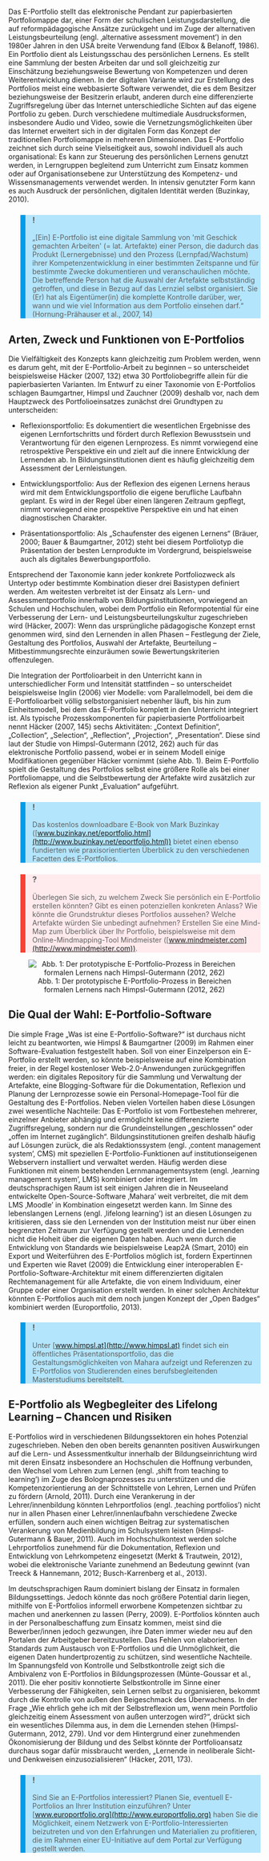 <!-- filename: 02_E-Portfolios.md -->
<!-- title: E-Portfolios -->

Das E-Portfolio stellt das elektronische Pendant zur papierbasierten Portfoliomappe dar, einer Form der schulischen Leistungsdarstellung, die auf reformpädagogische Ansätze zurückgeht und im Zuge der alternativen Leistungsbeurteilung (engl. ‚alternative assessment movement’) in den 1980er Jahren in den USA breite Verwendung fand (Elbox &amp; Belanoff, 1986). Ein Portfolio dient als Leistungsschau des persönlichen Lernens. Es stellt eine Sammlung der besten Arbeiten dar und soll gleichzeitig zur Einschätzung beziehungsweise Bewertung von Kompetenzen und deren Weiterentwicklung dienen. In der digitalen Variante wird zur Erstellung des Portfolios meist eine webbasierte Software verwendet, die es dem Besitzer beziehungsweise der Besitzerin erlaubt, anderen durch eine differenzierte Zugriffsregelung über das Internet unterschiedliche Sichten auf das eigene Portfolio zu geben. Durch verschiedene multimediale Ausdrucksformen, insbesondere Audio und Video, sowie die Vernetzungsmöglichkeiten über das Internet erweitert sich in der digitalen Form das Konzept der traditionellen Portfoliomappe in mehreren Dimensionen. Das E-Portfolio zeichnet sich durch seine Vielseitigkeit aus, sowohl individuell als auch organisational: Es kann zur Steuerung des persönlichen Lernens genutzt werden, in Lerngruppen begleitend zum Unterricht zum Einsatz kommen oder auf Organisationsebene zur Unterstützung des Kompetenz- und Wissensmanagements verwendet werden. In intensiv genutzter Form kann es auch Ausdruck der persönlichen, digitalen Identität werden (Buzinkay, 2010).

<blockquote style="background: #B3E5FC; border-left: 10px solid #039BE5">

### !

„\[Ein] E-Portfolio ist eine digitale Sammlung von 'mit Geschick gemachten Arbeiten' (= lat. Artefakte) einer Person, die dadurch das Produkt (Lernergebnisse) und den Prozess (Lernpfad/Wachstum) ihrer Kompetenzentwicklung in einer bestimmten Zeitspanne und für bestimmte Zwecke dokumentieren und veranschaulichen möchte. Die betreffende Person hat die Auswahl der Artefakte selbstständig getroffen, und diese in Bezug auf das Lernziel selbst organisiert. Sie (Er) hat als Eigentümer(in) die komplette Kontrolle darüber, wer, wann und wie viel Information aus dem Portfolio einsehen darf.“ (Hornung-Prähauser et al., 2007, 14)

</blockquote>

## **Arten, Zweck und Funktionen von E-Portfolios**

Die Vielfältigkeit des Konzepts kann gleichzeitig zum Problem werden, wenn es darum geht, mit der E-Portfolio-Arbeit zu beginnen – so unterscheidet beispielsweise Häcker (2007, 132) etwa 30 Portfoliobegriffe allein für die papierbasierten Varianten. Im Entwurf zu einer Taxonomie von E-Portfolios schlagen Baumgartner, Himpsl und Zauchner (2009) deshalb vor, nach dem Hauptzweck des Portfolioeinsatzes zunächst drei Grundtypen zu unterscheiden:  

- Reflexionsportfolio: Es dokumentiert die wesentlichen Ergebnisse des eigenen Lernfortschritts und fördert durch Reflexion Bewusstsein und Verantwortung für den eigenen Lernprozess. Es nimmt vorwiegend eine retrospektive Perspektive ein und zielt auf die innere Entwicklung der Lernenden ab. In Bildungsinstitutionen dient es häufig gleichzeitig dem Assessment der Lernleistungen.

- Entwicklungsportfolio: Aus der Reflexion des eigenen Lernens heraus wird mit dem Entwicklungsportfolio die eigene berufliche Laufbahn geplant. Es wird in der Regel über einen längeren Zeitraum gepflegt, nimmt vorwiegend eine prospektive Perspektive ein und hat einen diagnostischen Charakter.

- Präsentationsportfolio: Als „Schaufenster des eigenen Lernens“ (Bräuer, 2000; Bauer &amp; Baumgartner, 2012) steht bei diesem Portfoliotyp die Präsentation der besten Lernprodukte im Vordergrund, beispielsweise auch als digitales Bewerbungsportfolio.

Entsprechend der Taxonomie kann jeder konkrete Portfoliozweck als Untertyp oder bestimmte Kombination dieser drei Basistypen definiert werden. Am weitesten verbreitet ist der Einsatz als Lern- und Assessmentportfolio innerhalb von Bildungsinstitutionen, vorwiegend an Schulen und Hochschulen, wobei dem Portfolio ein Reformpotential für eine Verbesserung der Lern- und Leistungsbeurteilungskultur zugeschrieben wird (Häcker, 2007): Wenn das ursprüngliche pädagogische Konzept ernst genommen wird, sind den Lernenden in allen Phasen – Festlegung der Ziele, Gestaltung des Portfolios, Auswahl der Artefakte, Beurteilung – Mitbestimmungsrechte einzuräumen sowie Bewertungskriterien offenzulegen.

Die Integration der Portfolioarbeit in den Unterricht kann in unterschiedlicher Form und Intensität stattfinden – so unterscheidet beispielsweise Inglin (2006) vier Modelle: vom Parallelmodell, bei dem die E-Portfolioarbeit völlig selbstorganisiert nebenher läuft, bis hin zum Einheitsmodell, bei dem das E-Portfolio komplett in den Unterricht integriert ist. Als typische Prozesskomponenten für papierbasierte Portfolioarbeit nennt Häcker (2007, 145) sechs Aktivitäten: „Context Definition“, „Collection“, „Selection“, „Reflection“, „Projection“, „Presentation“. Diese sind laut der Studie von Himpsl-Gutermann (2012, 262) auch für das elektronische Portfolio passend, wobei er in seinem Modell einige Modifikationen gegenüber Häcker vornimmt (siehe Abb. 1). Beim E-Portfolio spielt die Gestaltung des Portfolios selbst eine größere Rolle als bei einer Portfoliomappe, und die Selbstbewertung der Artefakte wird zusätzlich zur Reflexion als eigener Punkt „Evaluation“ aufgeführt.

<blockquote style="background: #B3E5FC; border-left: 10px solid #039BE5">

### !

Das kostenlos downloadbare E-Book von Mark Buzinkay ([www.buzinkay.net/eportfolio.html](http://www.buzinkay.net/eportfolio.html)) bietet einen ebenso fundierten wie praxisorientierten Überblick zu den verschiedenen Facetten des E-Portfolios.

</blockquote>

<blockquote style="background: #FFEBEE; border-left: 10px solid #F44336">

### ?

Überlegen Sie sich, zu welchem Zweck Sie persönlich ein E-Portfolio erstellen könnten? Gibt es einen potenziellen konkreten Anlass? Wie könnte die Grundstruktur dieses Portfolios aussehen? Welche Artefakte würden Sie unbedingt aufnehmen? Erstellen Sie eine Mind-Map zum Überblick über Ihr Portfolio, beispielsweise mit dem Online-Mindmapping-Tool Mindmeister ([www.mindmeister.com](http://www.mindmeister.com)).

</blockquote>

<center><figure>
  <img src="https://raw.githubusercontent.com/ed-tech-at/L3T/refs/heads/main/28_Offene_und_partizipative_Lernkonzepte/img/01_Der_prototypische_EPortfolioProzess_in_Bereichen_formalen_Lernens_nach_HimpslGut.png" alt="Abb. 1: Der prototypische E-Portfolio-Prozess in Bereichen formalen Lernens nach Himpsl-Gutermann (2012, 262)">
  <figcaption>Abb. 1: Der prototypische E-Portfolio-Prozess in Bereichen formalen Lernens nach Himpsl-Gutermann (2012, 262)</figcaption>
</figure></center>


## **Die Qual der Wahl: E-Portfolio-Software**

Die simple Frage „Was ist eine E-Portfolio-Software?“ ist durchaus nicht leicht zu beantworten, wie Himpsl &amp; Baumgartner (2009) im Rahmen einer Software-Evaluation festgestellt haben. Soll von einer Einzelperson ein E-Portfolio erstellt werden, so könnte beispielsweise auf eine Kombination freier, in der Regel kostenloser Web-2.0-Anwendungen zurückgegriffen werden: ein digitales Repository für die Sammlung und Verwaltung der Artefakte, eine Blogging-Software für die Dokumentation, Reflexion und Planung der Lernprozesse sowie ein Personal-Homepage-Tool für die Gestaltung des E-Portfolios. Neben vielen Vorteilen haben diese Lösungen zwei wesentliche Nachteile: Das E-Portfolio ist vom Fortbestehen mehrerer, einzelner Anbieter abhängig und ermöglicht keine differenzierte Zugriffsregelung, sondern nur die Grundeinstellungen „geschlossen“ oder „offen im Internet zugänglich“. Bildungsinstitutionen greifen deshalb häufig auf Lösungen zurück, die als Redaktionssystem (engl. ‚content management system’, CMS) mit speziellen E-Portfolio-Funktionen auf institutionseigenen Webservern installiert und verwaltet werden. Häufig werden diese Funktionen mit einem bestehenden Lernmanagementsystem (engl. ‚learning management system’, LMS) kombiniert oder integriert. Im deutschsprachigen Raum ist seit einigen Jahren die in Neuseeland entwickelte Open-Source-Software ‚Mahara’ weit verbreitet, die mit dem LMS ‚Moodle’ in Kombination eingesetzt werden kann. Im Sinne des lebenslangen Lernens (engl. ‚lifelong learning’) ist an diesen Lösungen zu kritisieren, dass sie den Lernenden von der Institution meist nur über einen begrenzten Zeitraum zur Verfügung gestellt werden und die Lernenden nicht die Hoheit über die eigenen Daten haben. Auch wenn durch die Entwicklung von Standards wie beispielsweise Leap2A (Smart, 2010) ein Export und Weiterführen des E-Portfolios möglich ist, fordern Expertinnen und Experten wie Ravet (2009) die Entwicklung einer interoperablen E-Portfolio-Software-Architektur mit einem differenzierten digitalen Rechtemanagement für alle Artefakte, die von einem Individuum, einer Gruppe oder einer Organisation erstellt werden. In einer solchen Architektur könnten E-Portfolios auch mit dem noch jungen Konzept der „Open Badges“ kombiniert werden (Europortfolio, 2013).

<blockquote style="background: #B3E5FC; border-left: 10px solid #039BE5">

### !

Unter [www.himpsl.at](http://www.himpsl.at) findet sich ein öffentliches Präsentationsportfolio, das die Gestaltungsmöglichkeiten von Mahara aufzeigt und Referenzen zu E-Portfolios von Studierenden eines berufsbegleitenden Masterstudiums bereitstellt.

</blockquote>

## **E-Portfolio als Wegbegleiter des Lifelong Learning – Chancen und Risiken**

E-Portfolios wird in verschiedenen Bildungssektoren ein hohes Potenzial zugeschrieben. Neben den oben bereits genannten positiven Auswirkungen auf die Lern- und Assessmentkultur innerhalb der Bildungseinrichtung wird mit deren Einsatz insbesondere an Hochschulen die Hoffnung verbunden, den Wechsel vom Lehren zum Lernen (engl. ‚shift from teaching to learning’) im Zuge des Bolognaprozesses zu unterstützen und die Kompetenzorientierung an der Schnittstelle von Lehren, Lernen und Prüfen zu fördern (Arnold, 2011). Durch eine Verankerung in der Lehrer/innenbildung könnten Lehrportfolios (engl. ‚teaching portfolios’) nicht nur in allen Phasen einer Lehrer/innenlaufbahn verschiedene Zwecke erfüllen, sondern auch einen wichtigen Beitrag zur systematischen Verankerung von Medienbildung im Schulsystem leisten (Himpsl-Gutermann &amp; Bauer, 2011). Auch im Hochschulkontext werden solche Lehrportfolios zunehmend für die Dokumentation, Reflexion und Entwicklung von Lehrkompetenz eingesetzt (Merkt &amp; Trautwein, 2012), wobei die elektronische Variante zunehmend an Bedeutung gewinnt (van Treeck &amp; Hannemann, 2012; Busch-Karrenberg et al., 2013).

Im deutschsprachigen Raum dominiert bislang der Einsatz in formalen Bildungssettings. Jedoch könnte das noch größere Potential darin liegen, mithilfe von E-Portfolios informell erworbene Kompetenzen sichtbar zu machen und anerkennen zu lassen (Perry, 2009). E-Portfolios könnten auch in der Personalbeschaffung zum Einsatz kommen, meist sind die Bewerber/innen jedoch gezwungen, ihre Daten immer wieder neu auf den Portalen der Arbeitgeber bereitzustellen. Das Fehlen von elaborierten Standards zum Austausch von E-Portfolios und die Unmöglichkeit, die eigenen Daten hundertprozentig zu schützen, sind wesentliche Nachteile. Im Spannungsfeld von Kontrolle und Selbstkontrolle zeigt sich die Ambivalenz von E-Portfolios in Bildungsprozessen (Münte-Goussar et al., 2011). Die eher positiv konnotierte Selbstkontrolle im Sinne einer Verbesserung der Fähigkeiten, sein Lernen selbst zu organisieren, bekommt durch die Kontrolle von außen den Beigeschmack des Überwachens. In der Frage „Wie ehrlich gehe ich mit der Selbstreflexion um, wenn mein Portfolio gleichzeitig einem Assessment von außen unterzogen wird?“, drückt sich ein wesentliches Dilemma aus, in dem die Lernenden stehen (Himpsl-Gutermann, 2012, 279). Und vor dem Hintergrund einer zunehmenden Ökonomisierung der Bildung und des Selbst könnte der Portfolioansatz durchaus sogar dafür missbraucht werden, „Lernende in neoliberale Sicht- und Denkweisen einzusozialisieren“ (Häcker, 2011, 173).

<blockquote style="background: #B3E5FC; border-left: 10px solid #039BE5">

### !

Sind Sie an E-Portfolios interessiert? Planen Sie, eventuell E-Portfolios an Ihrer Institution einzuführen? Unter [www.europortfolio.org](http://www.europortfolio.org) haben Sie die Möglichkeit, einem Netzwerk von E-Portfolio-Interessierten beizutreten und von den Erfahrungen und Materialien zu profitieren, die im Rahmen einer EU-Initiative auf dem Portal zur Verfügung gestellt werden.

</blockquote>
